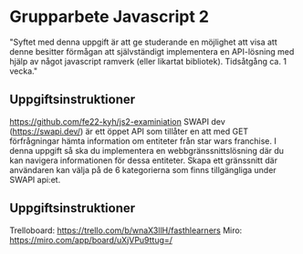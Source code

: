 # Grupparbete Javascript 2
"Syftet med denna uppgift är att ge studerande en möjlighet att visa att denne besitter förmågan att självständigt implementera en API-lösning med hjälp av något javascript ramverk (eller likartat bibliotek). Tidsåtgång ca. 1 vecka."


## Uppgiftsinstruktioner
https://github.com/fe22-kyh/js2-examiniation
SWAPI dev (https://swapi.dev/) är ett öppet API som tillåter en att med GET förfrågningar hämta information om entiteter från star wars franchise. I denna uppgift så ska du implementera en webbgränssnittslösning där du kan navigera informationen för dessa entiteter. Skapa ett gränssnitt där användaren kan välja på de 6 kategorierna som finns tillgängliga under SWAPI api:et.

## Uppgiftsinstruktioner
Trelloboard: https://trello.com/b/wnaX3llH/fasthlearners
Miro: https://miro.com/app/board/uXjVPu9ttug=/
